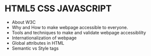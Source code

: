 HTML5 CSS JAVASCRIPT
====================
  - About W3C
  - Why and How to make webpage accessible to everyone.
  - Tools and techniques to make and validate webpage accessiblilty
  - Internationalization of webpage
  - Global attributes in HTML
  - Semantic vs Style tags
